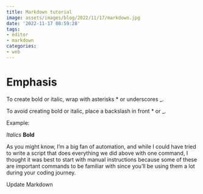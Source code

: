 ```yaml
---
title: Markdown tutorial
image: assets/images/blog/2022/11/17/markdown.jpg
date: '2022-11-17 08:59:28'
tags:
- editor
- markdown
categories:
- web
---
```


# Emphasis
To create bold or italic, wrap with asterisks * or underscores _.

To avoid creating bold or italic, place a backslash in front \* or \_.

Example:

*Italics*
**Bold**

As you might know, I’m a big fan of automation, and while I could have tried to write a script that does everything we did above with one command, 
I thought it was best to start with manual instructions because some of these are important commands to be familiar 
with since you’ll be using them a lot 
during your coding journey.

Update Markdown
